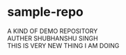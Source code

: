 # sample-repo
 A KIND OF DEMO REPOSITORY
<BR>
AUTHER SHUBHANSHU SINGH
<BR>
THIS IS VERY NEW THING I AM DOING
